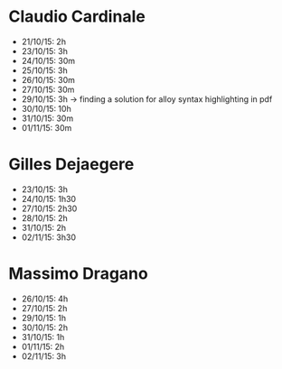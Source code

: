 # Claudio Cardinale
* 21/10/15: 2h
* 23/10/15: 3h
* 24/10/15: 30m
* 25/10/15: 3h
* 26/10/15: 30m
* 27/10/15: 30m
* 29/10/15: 3h -> finding a solution for alloy syntax highlighting in pdf
* 30/10/15: 10h
* 31/10/15: 30m
* 01/11/15: 30m

# Gilles Dejaegere
* 23/10/15: 3h
* 24/10/15: 1h30
* 27/10/15: 2h30
* 28/10/15: 2h 
* 31/10/15: 2h
* 02/11/15: 3h30

# Massimo Dragano
* 26/10/15: 4h
* 27/10/15: 2h
* 29/10/15: 1h
* 30/10/15: 2h
* 31/10/15: 1h
* 01/11/15: 2h
* 02/11/15: 3h
